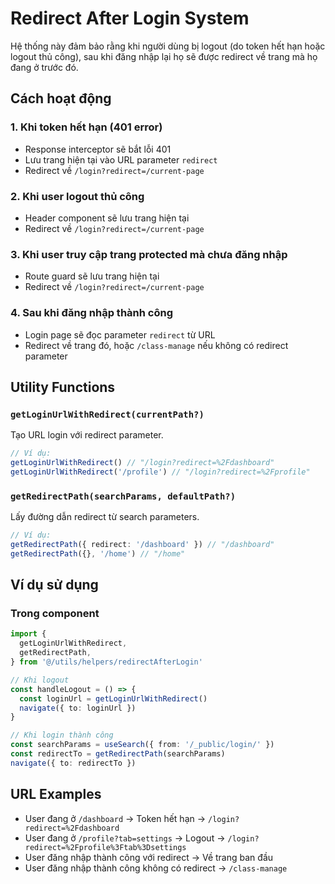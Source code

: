 # Redirect After Login System

Hệ thống này đảm bảo rằng khi người dùng bị logout (do token hết hạn hoặc logout thủ công), sau khi đăng nhập lại họ sẽ được redirect về trang mà họ đang ở trước đó.

## Cách hoạt động

### 1. Khi token hết hạn (401 error)
- Response interceptor sẽ bắt lỗi 401
- Lưu trang hiện tại vào URL parameter `redirect`
- Redirect về `/login?redirect=/current-page`

### 2. Khi user logout thủ công
- Header component sẽ lưu trang hiện tại
- Redirect về `/login?redirect=/current-page`

### 3. Khi user truy cập trang protected mà chưa đăng nhập
- Route guard sẽ lưu trang hiện tại
- Redirect về `/login?redirect=/current-page`

### 4. Sau khi đăng nhập thành công
- Login page sẽ đọc parameter `redirect` từ URL
- Redirect về trang đó, hoặc `/class-manage` nếu không có redirect parameter

## Utility Functions

### `getLoginUrlWithRedirect(currentPath?)`
Tạo URL login với redirect parameter.

```typescript
// Ví dụ:
getLoginUrlWithRedirect() // "/login?redirect=%2Fdashboard"
getLoginUrlWithRedirect('/profile') // "/login?redirect=%2Fprofile"
```

### `getRedirectPath(searchParams, defaultPath?)`
Lấy đường dẫn redirect từ search parameters.

```typescript
// Ví dụ:
getRedirectPath({ redirect: '/dashboard' }) // "/dashboard"
getRedirectPath({}, '/home') // "/home"
```

## Ví dụ sử dụng

### Trong component

```typescript
import {
  getLoginUrlWithRedirect,
  getRedirectPath,
} from '@/utils/helpers/redirectAfterLogin'

// Khi logout
const handleLogout = () => {
  const loginUrl = getLoginUrlWithRedirect()
  navigate({ to: loginUrl })
}

// Khi login thành công
const searchParams = useSearch({ from: '/_public/login/' })
const redirectTo = getRedirectPath(searchParams)
navigate({ to: redirectTo })
```

## URL Examples

- User đang ở `/dashboard` → Token hết hạn → `/login?redirect=%2Fdashboard`
- User đang ở `/profile?tab=settings` → Logout → `/login?redirect=%2Fprofile%3Ftab%3Dsettings`
- User đăng nhập thành công với redirect → Về trang ban đầu
- User đăng nhập thành công không có redirect → `/class-manage`
